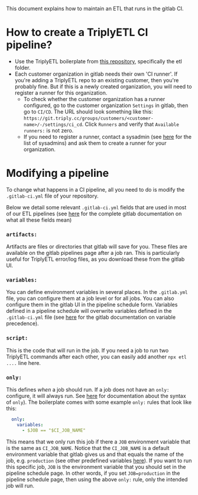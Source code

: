 This document explains how to maintain an ETL that runs in the gitlab CI.

# How to create a TriplyETL CI pipeline?

- Use the TriplyETL boilerplate from [this repository](https://git.triply.cc/triply/boilerplates), specifically the etl folder.
- Each customer organization in gitlab needs their own 'CI runner'. If you're adding a TriplyETL repo to an existing customer, then you're probably fine. But if this is a newly created organization, you will need to register a runner for this organization.
  - To check whether the customer organization has a runner configured, go to the customer organization `Settings` in gitlab, then go to `CI/CD`. The URL should look something like this: `https://git.triply.cc/groups/customers/<customer-name>/-/settings/ci_cd`. Click `Runners` and verify that `Available runners:` is not zero.
  - If you need to register a runner, contact a sysadmin (see [here](https://git.triply.cc/triply/documentation/-/wikis/pages/server-calamities/index#for-triply-members) for the list of sysadmins) and ask them to create a runner for your organization.

# Modifying a pipeline

To change what happens in a CI pipeline, all you need to do is modify the `.gitlab-ci.yml` file of your repository.

Below we detail some relevant `.gitlab-ci.yml` fields that are used in most of our ETL pipelines (see [here](https://docs.gitlab.com/ee/ci/yaml/) for the complete gitlab documentation on what all these fields mean)

### `artifacts:`
Artifacts are files or directories that gitlab will save for you. These files are available on the gitlab pipelines page after a job ran. This is particularly useful for TriplyETL error/log files, as you download these from the gitlab UI.

### `variables:`
You can define environment variables in several places. In the `.gitlab.yml` file, you can configure them at a job level or for all jobs. You can also configure them in the gitlab UI in the pipeline schedule form. Variables defined in a pipeline schedule will overwrite variables defined in the `.gitlab-ci.yml` file (see [here](https://docs.gitlab.com/ee/ci/variables/index.html#cicd-variable-precedence) for the gitlab documentation on variable precedence).

### `script:`
This is the code that will run in the job. If you need a job to run two TriplyETL commands after each other, you can easily add another `npx etl ....` line here.

### `only:`
This defines *when* a job should run. If a job does not have an `only:` configure, it will always run. See [here](https://docs.gitlab.com/ee/ci/yaml/#only--except) for documentation about the syntax of `only`). The boilerplate comes with some example `only:` rules that look like this:
```yml
  only:
    variables:
      - $JOB == "$CI_JOB_NAME"
```
This means that we only run this job if there a `JOB` environment variable that is the same as `CI_JOB_NAME`. Notice that the `CI_JOB_NAME` is a default environment variable that gitlab gives us and that equals the name of the job, e.g. `production` (see other predefined variables [here](https://docs.gitlab.com/ee/ci/variables/predefined_variables.html)).  If you want to run this specific job, `JOB` is the environment variable that you should set in the pipeline schedule page. In other words, if you set `JOB=production` in the pipeline schedule page, then using the above `only:` rule, only the intended job will run.
